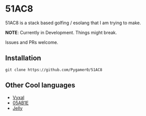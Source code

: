 # 51AC8
51AC8 is a stack based golfing / esolang that I am trying to make.

**NOTE**: Currently in Development. Things might break.

Issues and PRs welcome.

## Installation
```
git clone https://github.com/Pygamer0/51AC8
```

## Other Cool languages
- [Vyxal](https://github.com/Vyxal/Vyxal)
- [05AB1E](https://github.com/Adriandmen/05AB1E)
- [Jelly](https://github.com/DennisMitchell/jellylanguage)
